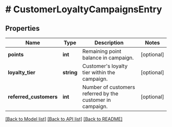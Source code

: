 # # CustomerLoyaltyCampaignsEntry

## Properties

Name | Type | Description | Notes
------------ | ------------- | ------------- | -------------
**points** | **int** | Remaining point balance in campaign. | [optional]
**loyalty_tier** | **string** | Customer&#39;s loyalty tier within the campaign. | [optional]
**referred_customers** | **int** | Number of customers referred by the customer in campaign. | [optional]

[[Back to Model list]](../../README.md#models) [[Back to API list]](../../README.md#endpoints) [[Back to README]](../../README.md)
